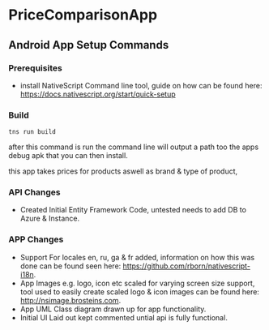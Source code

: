 # PriceComparisonApp

## Android App Setup Commands
### Prerequisites
- install NativeScript Command line tool, guide on how can be found here: https://docs.nativescript.org/start/quick-setup

### Build
```
tns run build
```
after this command is run the command line will output a path too the apps debug
apk that you can then install.

this app takes prices for products aswell as brand & type of product,
### API Changes
- Created Initial Entity Framework Code, untested needs to add DB to Azure & Instance.
### APP Changes
- Support For locales en, ru, ga & fr added, information on how this was done can
  be found seen here: https://github.com/rborn/nativescript-i18n.
- App Images e.g. logo, icon etc scaled for varying screen size support,
  tool used to easily create scaled logo & icon images can be found here: http://nsimage.brosteins.com.
- App UML Class diagram drawn up for app functionality.
- Initial UI Laid out kept commented untial api is fully functional.

